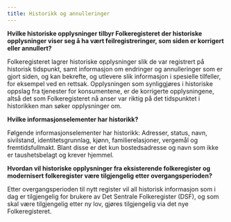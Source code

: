 ```yaml
---
title: Historikk og annulleringer
---
```


**Hvilke historiske opplysninger tilbyr Folkeregisteret der historiske opplysninger viser seg å ha vært feilregistreringer,
som siden er korrigert eller annullert?**

Folkeregisteret lagrer historiske opplysninger slik de var registrert på historisk tidspunkt, samt informasjon om endringer
og annulleringer som er gjort siden, og kan bekrefte, og utlevere slik informasjon i spesielle tilfeller, for eksempel ved
en rettsak. Opplysningen som synliggjøres i historiske oppslag fra tjenester for konsumentene, er de korrigerte opplysningene,
altså det som Folkeregisteret nå anser var riktig på det tidspunktet i historikken man søker opplysninger om.


**Hvilke informasjonselementer har historikk?**

Følgende informasjonselementer har historikk: Adresser, status, navn, sivilstand, identitetsgrunnlag, kjønn,
familierelasjoner, vergemål og fremtidsfullmakt. Blant disse er det kun bostedsadresse og navn som ikke er taushetsbelagt
og krever hjemmel.

**Hvordan vil historiske opplysninger fra eksisterende folkeregister og modernisert folkeregister være tilgjengelig etter
overgangsperioden?**

Etter overgangsperioden til nytt register vil all historisk informasjon som i dag er tilgjengelig for brukere av
Det Sentrale Folkeregister (DSF), og som skal være tilgjengelig etter ny lov, gjøres tilgjengelig via det nye Folkeregisteret.
